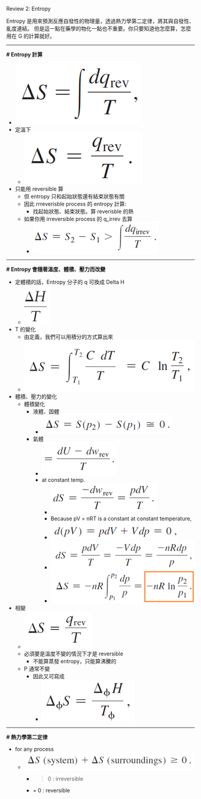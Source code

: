 Review 2: Entropy

Entropy 是用來預測反應自發性的物理量，透過熱力學第二定律，將其與自發性、亂度連結。
但是這一點在藥學的物化一點也不重要。你只要知道他怎麼算，怎麼用在 G 的計算就好。

* * *

**# Entropy 計算**

- ![](R2/0ccd2b121a40a21cf4eb25a8a410ba83.png)
- 定溫下
    - ![](R2/6e9629d5197a17e1de0e2d02e0982de5.png)
- 只能用 reversible 算
    - 但 entropy 只和起始狀態還有結束狀態有關
    - 因此 rrreverisble process 的 entropy 計算:
        - 找起始狀態、結束狀態。算 reverisble 的熱
    - 如果你用 irreversible process 的 q_irrev 去算
        - ![](R2/70147e82b5f7b36768381f3136a09e5c.png)

* * *

**# Entropy 會隨著溫度、體積、壓力而改變**

- 定體積的話，Entropy 分子的 q 可換成 Delta H
    - ![](R2/e4391e77d5cd9915111385d9f1e105df.png)
- T 的變化
    - 由定義，我們可以用積分的方式算出來
    - ![](R2/38947aeea8a15e50edc68e647f37759f.png)
- 體積、壓力的變化
    - 體積變化
        - 液體、固體
            - ![](R2/bb78240711cfb0bb6c891fd7294c535d.png)
        - 氣體
            - ![](R2/c828c42dfc0cba056ab2da8592ae644f.png)
            - at constant temp.
                - ![](R2/6785c0408e71df57856a9aae1fd469d2.png)
                - Because pV = nRT is a constant at constant temperature,
                - ![](R2/be6ed451331559042069e3c643aa1397.png)
                - ![](R2/c23e962113efaf313eb4da1a61b47c6c.png)
                - ![](R2/ae1833d1453567aff6872363afac5d83.png)
- 相變
    - ![](R2/4efc1a8810328f164d80f0cbcb798ec8.png)
    - 必須要是溫度不變的情況下才是 reversible
        - 不能算蒸發 entropy，只能算沸騰的
    - P 通常不變
        - 因此又可寫成
            - ![](R2/d58dec87f5fc75fec1cc5373a478aba2.png)

* * *

**# 熱力學第二定律**

- for any process
    - ![](R2/792e8ee7cb242467b62d5ce998d3e56d.png)
        - > 0 : irreversible
        - = 0 : reversible